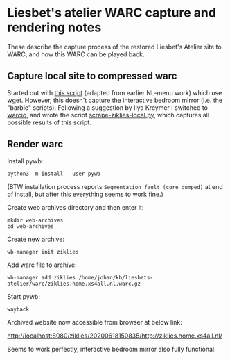 # Liesbet's atelier WARC capture and rendering notes

These describe the capture process of the restored Liesbet's Atelier site to WARC, and how this WARC can be played back.

## Capture local site to compressed warc

Started out with [this script](../scripts/scrape-local-site.sh) (adapted from earlier NL-menu work) which use wget. However, this doesn't capture the interactive bedroom mirror (i.e. the "barbie" scripts). Following a suggestion by Ilya Kreymer I switched to [warcio](https://github.com/webrecorder/warcio), and wrote the script [scrape-ziklies-local.py](./scripts/scripts/scrape-ziklies-local.py), which captures all possible results of this script.

## Render warc

Install pywb:

```
python3 -m install --user pywb
```

(BTW installation process reports `Segmentation fault (core dumped)` at end of install, but after this everything seems to work fine.)

Create web archives directory and then enter it:

```
mkdir web-archives
cd web-archives
```

Create new archive:

```
wb-manager init ziklies
```

Add warc file to archive:

```
wb-manager add ziklies /home/johan/kb/liesbets-atelier/warc/ziklies.home.xs4all.nl.warc.gz
```

Start pywb:

```
wayback
```

Archived website now accessible from browser at below link:

<http://localhost:8080/ziklies/20200618150835/http://ziklies.home.xs4all.nl/>

Seems to work perfectly, interactive bedroom mirror also fully functional.
